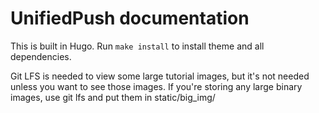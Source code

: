 # UnifiedPush documentation

This is built in Hugo. Run `make install` to install theme and all dependencies.

Git LFS is needed to view some large tutorial images, but it's not needed unless you want to see those images. If you're storing any large binary images, use git lfs and put them in static/big_img/
